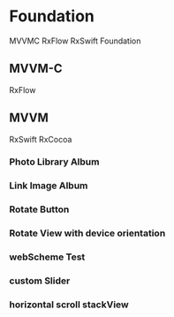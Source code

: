 # Foundation
MVVMC RxFlow RxSwift Foundation


## MVVM-C
RxFlow

## MVVM
RxSwift
RxCocoa

### Photo Library Album

### Link Image Album

### Rotate Button

### Rotate View with device orientation 

### webScheme Test

### custom Slider

### horizontal scroll stackView
